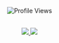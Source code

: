 <p align="center"> <img src="https://gpvc.arturio.dev/7nr" alt="Profile Views" /> </p>
<p align="center"><br>
  <a href="https://dsc.bio/idea">
    <img src="https://github-readme-stats.vercel.app/api?username=7nr&theme=tokyonight"/>
    <img src="https://github-readme-stats.vercel.app/api/top-langs/?username=7nr"/>
     </a>
